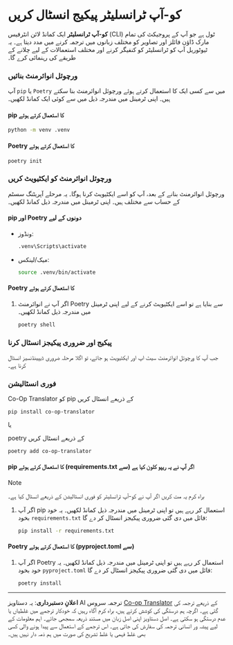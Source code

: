 <!--
CO_OP_TRANSLATOR_METADATA:
{
  "original_hash": "510827ad22a2031a50838919c3594828",
  "translation_date": "2025-10-15T02:24:40+00:00",
  "source_file": "getting_started/command-line-guide/install-package.md",
  "language_code": "ur"
}
-->
# کو-آپ ٹرانسلیٹر پیکیج انسٹال کریں

**کو-آپ ٹرانسلیٹر** ایک کمانڈ لائن انٹرفیس (CLI) ٹول ہے جو آپ کے پروجیکٹ کی تمام مارک ڈاؤن فائلز اور تصاویر کو مختلف زبانوں میں ترجمہ کرنے میں مدد دیتا ہے۔ یہ ٹیوٹوریل آپ کو ٹرانسلیٹر کو کنفیگر کرنے اور مختلف استعمالات کے لیے چلانے کے طریقے کی رہنمائی کرے گا۔

### ورچوئل انوائرمنٹ بنائیں

آپ `pip` یا `Poetry` میں سے کسی ایک کا استعمال کرتے ہوئے ورچوئل انوائرمنٹ بنا سکتے ہیں۔ اپنی ٹرمینل میں مندرجہ ذیل میں سے کوئی ایک کمانڈ لکھیں۔

#### pip کا استعمال کرتے ہوئے

```bash
python -m venv .venv
```

#### Poetry کا استعمال کرتے ہوئے

```bash
poetry init
```

### ورچوئل انوائرمنٹ کو ایکٹیویٹ کریں

ورچوئل انوائرمنٹ بنانے کے بعد، آپ کو اسے ایکٹیویٹ کرنا ہوگا۔ یہ مرحلے آپریٹنگ سسٹم کے حساب سے مختلف ہیں۔ اپنی ٹرمینل میں مندرجہ ذیل کمانڈ لکھیں۔

#### pip اور Poetry دونوں کے لیے

- ونڈوز:

    ```bash
    .venv\Scripts\activate
    ```

- میک/لینکس:

    ```bash
    source .venv/bin/activate
    ```

#### Poetry کا استعمال کرتے ہوئے

1. اگر آپ نے انوائرمنٹ Poetry سے بنایا ہے تو اسے ایکٹیویٹ کرنے کے لیے اپنی ٹرمینل میں مندرجہ ذیل کمانڈ لکھیں۔

    ```bash
    poetry shell
    ```

### پیکیج اور ضروری پیکیجز انسٹال کرنا

جب آپ کا ورچوئل انوائرمنٹ سیٹ اپ اور ایکٹیویٹ ہو جائے، تو اگلا مرحلہ ضروری ڈیپینڈنسیز انسٹال کرنا ہے۔

### فوری انسٹالیشن

Co-Op Translator کو pip کے ذریعے انسٹال کریں

```
pip install co-op-translator
```
یا

poetry کے ذریعے انسٹال کریں
```
poetry add co-op-translator
```

#### pip کا استعمال کرتے ہوئے (requirements.txt سے) اگر آپ نے یہ ریپو کلون کیا ہے

> [!NOTE]
> براہ کرم یہ مت کریں اگر آپ نے کو-آپ ٹرانسلیٹر کو فوری انسٹالیشن کے ذریعے انسٹال کیا ہے۔

1. اگر آپ pip استعمال کر رہے ہیں تو اپنی ٹرمینل میں مندرجہ ذیل کمانڈ لکھیں۔ یہ خود بخود `requirements.txt` فائل میں دی گئی ضروری پیکیجز انسٹال کر دے گا:

    ```bash
    pip install -r requirements.txt
    ```

#### Poetry کا استعمال کرتے ہوئے (pyproject.toml سے)

1. اگر آپ Poetry استعمال کر رہے ہیں تو اپنی ٹرمینل میں مندرجہ ذیل کمانڈ لکھیں۔ یہ خود بخود `pyproject.toml` فائل میں دی گئی ضروری پیکیجز انسٹال کر دے گا:

    ```bash
    poetry install
    ```

---

**اعلانِ دستبرداری**:
یہ دستاویز AI ترجمہ سروس [Co-op Translator](https://github.com/Azure/co-op-translator) کے ذریعے ترجمہ کی گئی ہے۔ اگرچہ ہم درستگی کی کوشش کرتے ہیں، براہ کرم آگاہ رہیں کہ خودکار ترجمے میں غلطیاں یا عدم درستگی ہو سکتی ہے۔ اصل دستاویز اپنی اصل زبان میں مستند ذریعہ سمجھی جائے۔ اہم معلومات کے لیے پیشہ ور انسانی ترجمہ کی سفارش کی جاتی ہے۔ اس ترجمے کے استعمال سے پیدا ہونے والی کسی بھی غلط فہمی یا غلط تشریح کی صورت میں ہم ذمہ دار نہیں ہیں۔